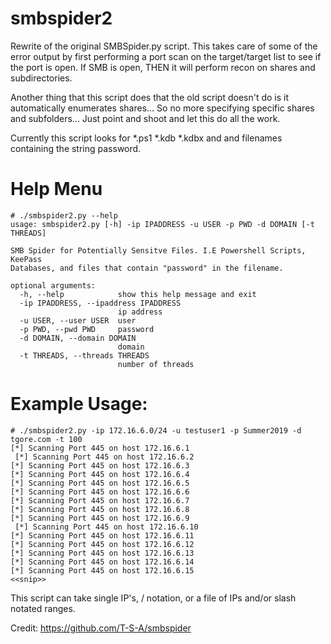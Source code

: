 # smbspider2
Rewrite of the original SMBSpider.py script. This takes care of some of the error output by first performing a port scan on the target/target list to see if the port is open.  If SMB is open, THEN it will perform recon on shares and subdirectories.

Another thing that this script does that the old script doesn't do is it automatically enumerates shares... So no more specifying specific shares and subfolders... Just point and shoot and let this do all the work.

Currently this script looks for *.ps1 *.kdb *.kdbx and and filenames containing the string password.

# Help Menu
```
# ./smbspider2.py --help
usage: smbspider2.py [-h] -ip IPADDRESS -u USER -p PWD -d DOMAIN [-t THREADS]

SMB Spider for Potentially Sensitve Files. I.E Powershell Scripts, KeePass
Databases, and files that contain "password" in the filename.

optional arguments:
  -h, --help            show this help message and exit
  -ip IPADDRESS, --ipaddress IPADDRESS
                        ip address
  -u USER, --user USER  user
  -p PWD, --pwd PWD     password
  -d DOMAIN, --domain DOMAIN
                        domain
  -t THREADS, --threads THREADS
                        number of threads
```
# Example Usage:
```
# ./smbspider2.py -ip 172.16.6.0/24 -u testuser1 -p Summer2019 -d tgore.com -t 100
[*] Scanning Port 445 on host 172.16.6.1
 [*] Scanning Port 445 on host 172.16.6.2
[*] Scanning Port 445 on host 172.16.6.3
[*] Scanning Port 445 on host 172.16.6.4
[*] Scanning Port 445 on host 172.16.6.5
[*] Scanning Port 445 on host 172.16.6.6
[*] Scanning Port 445 on host 172.16.6.7
[*] Scanning Port 445 on host 172.16.6.8
[*] Scanning Port 445 on host 172.16.6.9
 [*] Scanning Port 445 on host 172.16.6.10
[*] Scanning Port 445 on host 172.16.6.11
[*] Scanning Port 445 on host 172.16.6.12
[*] Scanning Port 445 on host 172.16.6.13
[*] Scanning Port 445 on host 172.16.6.14
[*] Scanning Port 445 on host 172.16.6.15
<<snip>>
```
This script can take single IP's, / notation, or a file of IPs and/or slash notated ranges.

Credit:
https://github.com/T-S-A/smbspider
